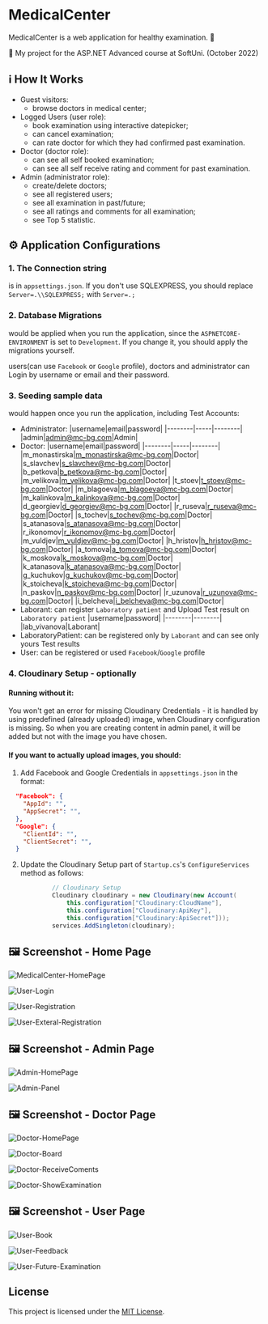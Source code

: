 # MedicalCenter

MedicalCenter is a web application for healthy examination. :calendar:

:dart:  My project for the ASP.NET Advanced course at SoftUni. (October 2022)

## :information_source: How It Works

- Guest visitors: 
  - browse doctors in medical center;
- Logged Users (user role):
  - book examination using interactive datepicker; 
  - can cancel examination; 
  - can rate doctor for which they had confirmed past examination.  
- Doctor (doctor role):
  - can see all self booked examination; 
  - can see all self receive rating and comment for past examination.
- Admin (administrator role):
  - create/delete doctors;
  - see all registered users;
  - see all examination in past/future;
  - see all ratings and comments for all examination;
  - see Top 5 statistic.
  
## :gear: Application Configurations

### 1. The Connection string 
is in `appsettings.json`. If you don't use SQLEXPRESS, you should replace `Server=.\\SQLEXPRESS;` with `Server=.;`

### 2. Database Migrations 
would be applied when you run the application, since the `ASPNETCORE-ENVIRONMENT` is set to `Development`. If you change it, you should apply the migrations yourself.

users(can use `Facebook` or `Google` profile), doctors and administrator can Login by username or email and their password.

### 3. Seeding sample data
would happen once you run the application, including Test Accounts:
  - Administrator: 
	|username|email|password|
	|--------|-----|--------|
	|admin|admin@mc-bg.com|Admin|
  - Doctor: 
	|username|email|password|
	|--------|-----|--------|
	|m_monastirska|m_monastirska@mc-bg.com|Doctor|
	|s_slavchev|s_slavchev@mc-bg.com|Doctor|
	|b_petkova|b_petkova@mc-bg.com|Doctor|
	|m_velikova|m_velikova@mc-bg.com|Doctor|
	|t_stoev|t_stoev@mc-bg.com|Doctor|
	|m_blagoeva|m_blagoeva@mc-bg.com|Doctor|
	|m_kalinkova|m_kalinkova@mc-bg.com|Doctor|
	|d_georgiev|d_georgiev@mc-bg.com|Doctor|
	|r_ruseva|r_ruseva@mc-bg.com|Doctor|
	|s_tochev|s_tochev@mc-bg.com|Doctor|
	|s_atanasova|s_atanasova@mc-bg.com|Doctor|
	|r_ikonomov|r_ikonomov@mc-bg.com|Doctor|
	|m_vuldjev|m_vuldjev@mc-bg.com|Doctor|
	|h_hristov|h_hristov@mc-bg.com|Doctor|
	|a_tomova|a_tomova@mc-bg.com|Doctor|
	|k_moskova|k_moskova@mc-bg.com|Doctor|
	|k_atanasova|k_atanasova@mc-bg.com|Doctor|
	|g_kuchukov|g_kuchukov@mc-bg.com|Doctor|
	|k_stoicheva|k_stoicheva@mc-bg.com|Doctor|
	|n_paskov|n_paskov@mc-bg.com|Doctor|
	|r_uzunova|r_uzunova@mc-bg.com|Doctor|
	|i_belcheva|i_belcheva@mc-bg.com|Doctor|
  - Laborant: can register `Laboratory patient` and Upload Test result on `Laboratory patient`
	|username|password|
	|--------|--------|
	|lab_vivanova|Laborant|
  - LaboratoryPatient: can be registered only by `Laborant` and can see only yours Test results
  - User: can be registered or used `Facebook`/`Google` profile
  
### 4. Cloudinary Setup - optionally
#### Running without it:
You won't get an error for missing Cloudinary Credentials - it is handled by using predefined (already uploaded) image, when Cloudinary configuration is missing. So when you are creating content in admin panel, it will be added but not with the image you have chosen.
#### If you want to actually upload images, you should:
1. Add Facebook and Google Credentials in `appsettings.json` in the format:
```json
  "Facebook": {
    "AppId": "",
    "AppSecret": "",
  },
  "Google": {
    "ClientId": "",
    "ClientSecret": "",
  }
```
2. Update the Cloudinary Setup part of `Startup.cs`'s `ConfigureServices` method as follows:
```csharp
            // Cloudinary Setup
            Cloudinary cloudinary = new Cloudinary(new Account(
                this.configuration["Cloudinary:CloudName"],
                this.configuration["Cloudinary:ApiKey"],
                this.configuration["Cloudinary:ApiSecret"]));
            services.AddSingleton(cloudinary);
```

## :framed_picture: Screenshot - Home Page

![MedicalCenter-HomePage](https://imgur.com/jNsQ4Yz.png)

![User-Login](/Screenshots/User/login.PNG)

![User-Registration](/Screenshots/User/registration.PNG)

![User-Exteral-Registration](/Screenshots/User/external-registration.PNG)

## :framed_picture: Screenshot - Admin Page

![Admin-HomePage](/Screenshots/Admin/admin-homepage.PNG)

![Admin-Panel](/Screenshots/Admin/admin-panel.PNG)

## :framed_picture: Screenshot - Doctor Page

![Doctor-HomePage](/Screenshots/Doctor/doctor-homepage.PNG)

![Doctor-Board](/Screenshots/Doctor/doctor-board.PNG)

![Doctor-ReceiveComents](/Screenshots/Doctor/receive-doctor-comments.PNG)

![Doctor-ShowExamination](/Screenshots/Doctor/show-all-examination.PNG)

## :framed_picture: Screenshot - User Page

![User-Book](/Screenshots/User/book.PNG)

![User-Feedback](/Screenshots/User/user-feedback.PNG)

![User-Future-Examination](/Screenshots/User/user-future-examination.PNG)

## License

This project is licensed under the [MIT License](LICENSE).

